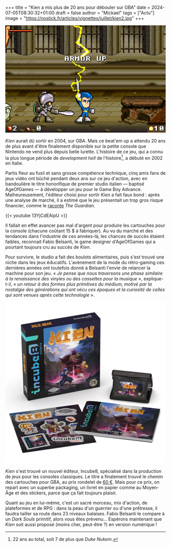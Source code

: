 +++
title = "Kien a mis plus de 20 ans pour débouler sur GBA"
date = 2024-07-05T08:30:32+01:00
draft = false
author = "Mickael"
tags = ["Actu"]
image = "https://nostick.fr/articles/vignettes/juillet/kien2.jpg"
+++

![Kien](kien2.jpg "")

*Kien* aurait dû sortir en 2004, sur GBA. Mais ce beat'em up a attendu 20 ans de plus avant d'être finalement disponible sur la petite console que Nintendo ne vend plus depuis belle lurette. L'histoire de ce jeu, qui a connu la plus longue période de *development hell* de l'histoire[^1], a débuté en 2002 en Italie.

Partis fleur au fusil et sans grosse compétence technique, cinq amis fans de jeux vidéo ont bûché pendant deux ans sur ce jeu d'action, avec en bandoulière le titre honorifique de premier studio italien — baptisé AgeOfGames — à développer un jeu pour le Game Boy Advance. Malheureusement, l'éditeur choisi pour sortir *Kien* a fait faux bond : après une analyse de marché, il a estimé que le jeu présentait un trop gros risque financier, comme le [raconte](https://www.theguardian.com/games/article/2024/jul/04/kein-the-most-delayed-video-game-in-history-released-after-22-years) *The Guardian*.

{{< youtube 13YjCdEAipU >}} 

Il fallait en effet avancer pas mal d'argent pour produire les cartouches pour la console (chacune coûtant 15 $ à fabriquer). Au vu du marché et des tendances dans l'industrie de ces années-là, les chances de succès étaient faibles, reconnait Fabio Belsanti, le game designer d'AgeOfGames qui a pourtant toujours cru au succès de *Kien*.

Pour survivre, le studio a fait des boulots alimentaires, puis s'est trouvé une niche dans les jeux éducatifs. L'avènement de la mode du rétro-gaming ces dernières années ont toutefois donné à Belsanti l'envie de relancer la machine pour son jeu. « *Je pense que nous traversons une phase similaire à la renaissance des vinyles ou des cassettes pour la musique* », explique-t-il, « *un retour à des formes plus primitives du médium, motivé par la nostalgie des générations qui ont vécu ces époques et la curiosité de celles qui sont venues après cette technologie* ».

![Kien](kien.jpg "Il ne manque plus que le GBA.")

*Kien* s'est trouvé un nouvel éditeur, Incube8, spécialisé dans la production de jeux pour les consoles classiques. Le titre a finalement trouvé le chemin des cartouches pour GBA, au prix rondelet de [60 €](https://incube8games.com/fr-eu/products/kien-gba). Mais pour ce prix, on repart avec un superbe packaging, un livret en papier comme au Moyen-Âge et des stickers, parce que ça fait toujours plaisir.

Quant au jeu en lui-même, c'est un sacré morceau, mix d'action, de plateformes et de RPG : dans la peau d'un guerrier ou d'une prêtresse, il faudra tailler sa route dans 23 niveaux balaises. Fabio Belsanti le compare à un *Dark Souls* primitif, alors vous êtes prévenu… Espérons maintenant que *Kien* soit aussi proposé (moins cher, peut-être ?) en version numérique !

[^1]: 22 ans au total, soit 7 de plus que *Duke Nukem*.